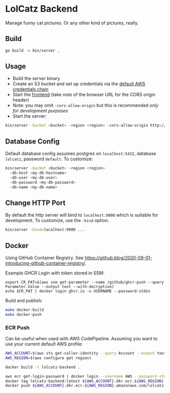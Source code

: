 # LolCatz Backend

Manage funny cat pictures. Or any other kind of pictures, really.

## Build

```sh
go build -o bin/server .
```

## Usage

- Build the server binary
- Create an S3 bucket and set up credentials via the [default AWS credentials chain](https://docs.aws.amazon.com/sdk-for-go/v1/developer-guide/configuring-sdk.html#specifying-credentials)
- Start the [frontend](https://github.com/joerx/lolcatz-frontend) (take note of the browser URL for the CORS origin header)
- Note: you may omit `-cors-allow-origin` but this is recommended _only for development purposes_
- Start the server:

```sh
bin/server -bucket <bucket> -region <region> -cors-allow-origin http://localhost:3000
```

## Database Config

Default database config assumes postgres on `localhost:5432`, database `lolcatz`, password `default`. To customize:

```sh
bin/server -bucket <bucket> -region <region>
  -db-host <my-db-hostname>
  -db-user <my-db-user>
  -db-password <my-db-password>
  -db-name <my-db-name>
```

## Change HTTP Port

By default the http server will bind to `localhost:8000` which is suitable for development. To customize, use the `-bind` option.

```sh
bin/server -bind=localhost:9000 ...
```

## Docker

Using GitHub Container Registry. See https://github.blog/2020-09-01-introducing-github-container-registry/.

Example GHCR Login with token stored in SSM:

```
export CR_PAT=$(aws ssm get-parameter --name /github/ghcr-push --query Parameter.Value --output text --with-decryption)
echo $CR_PAT | docker login ghcr.io -u USERNAME --password-stdin
```

Build and publish:

```bash
make docker-build
make docker-push
```

### ECR Push

Can be useful when used with AWS CodePipeline. Assuming you want to use your current default AWS profile:

```bash
AWS_ACCOUNT=$(aws sts get-caller-identity --query Account --output text)
AWS_REGION=$(aws configure get region)

docker build -t lolcatz-backend .

aws ecr get-login-password | docker login --username AWS --password-stdin ${AWS_ACCOUNT}.dkr.ecr.${AWS_REGION}.amazonaws.com
docker tag lolcatz-backend:latest ${AWS_ACCOUNT}.dkr.ecr.${AWS_REGION}.amazonaws.com/lolcatz-backend:latest
docker push ${AWS_ACCOUNT}.dkr.ecr.${AWS_REGION}.amazonaws.com/lolcatz-backend:latest
```
